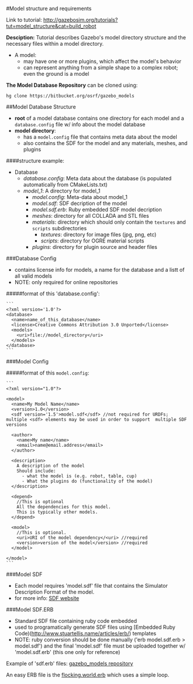 #Model structure and requirements

Link to tutorial: http://gazebosim.org/tutorials?tut=model_structure&cat=build_robot

**Desciption:** Tutorial describes Gazebo's model directory structure and the necessary files within a model directory.

- A model:
  - may have one or more plugins, which affect the model's behavior
  - can represent anything from a simple shape to a complex robot; even the ground is a model

**The Model Database Repository** can be cloned using:
```
hg clone https://bitbucket.org/osrf/gazebo_models
```

##Model Database Structure

- **root** of a model database contains one directory for each model and a `database.config` file w/ info about the model database
- **model directory**: 
  - has a `model.config` file that contains meta data about the model
  - also contains the SDF for the model and any materials, meshes, and plugins

####structure example:

- Database
  - *database.config*: Meta data about the database (is populated automatically from CMakeLists.txt)
  - *model_1*: A directory for model_1
    - *model.config*: Meta-data about model_1
    - *model.sdf*: SDF decription of the model
    - *model.sdf.erb*: Ruby embedded SDF model decription
    - *meshes*: directory for all COLLADA and STL files
    - *materials*: directory which should only contain the `textures` and `scripts` subdirectories
      - *textures*: directory for image files (jpg, png, etc)
      - *scripts*: directory for OGRE material scripts
    - *plugins*: directory for plugin source and header files

###Database Config

- contains license info for models, a name for the database and a listt of all valid models
- NOTE: only required for online repositories

#####format of this 'database.config':

    ```
    <?xml version='1.0'?>
    <database>
      <name>name_of_this_database</name>
      <license>Creative Commons Attribution 3.0 Unported</license>
      <models>
        <uri>file://model_directory</uri>
      </models>
    </database>
    ```

###Model Config

  #####format of this `model.config`:

    ```
    <?xml version="1.0"?>

    <model>
      <name>My Model Name</name>
      <version>1.0</version>
      <sdf version='1.5'>model.sdf</sdf> //not required for URDFs; multiple <sdf> elements may be used in order to support  multiple SDF versions

      <author>
        <name>My name</name>
        <email>name@email.address</email>
      </author>

      <description>
        A description of the model
        Should include: 
          - what the model is (e.g. robot, table, cup)
          - What the plugins do (functionality of the model)
      </description>

      <depend>
        //This is optional
        All the dependencies for this model.
        This is typically other models.
      </depend>

      <model>
        //This is optional.
        <uri>URI of the model dependency</<uri> //required
        <version>version of the model</version> //required
      </model>

    </model>
    ```

###Model SDF

- Each model requires 'model.sdf' file that contains the Simulator Description Format of the model.
- for more info: [SDF website](http://sdformat.org/)

###Model SDF.ERB

- Standard SDF file containing ruby code embedded
- used to programatically generate SDF files using [Embedded Ruby Code)(http://www.stuartellis.name/articles/erb/) templates
- NOTE: ruby conversion should be done manually ('erb model.sdf.erb > model.sdf') and the final 'model.sdf' file must be uploaded together w/ 'model.sdf.erb' (this one only for reference)

Example of 'sdf.erb' files: [gazebo_models repository](https://bitbucket.org/osrf/gazebo_models/src)

An easy ERB file is the [flocking.world.erb](https://bitbucket.org/osrf/gazebo/src/b54961341ffb938a9f99c9976aed50a771c95216/worlds/flocking.world.erb?at=default&fileviewer=file-view-default) which uses a simple loop.
 
